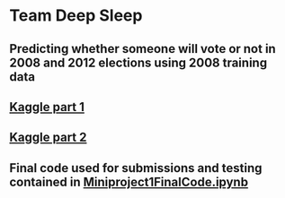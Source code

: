 # Team Deep Sleep
## Predicting whether someone will vote or not in 2008 and 2012 elections using 2008 training data
## [Kaggle part 1](https://www.kaggle.com/c/caltech-cs-155-2019-part-1/)
## [Kaggle part 2](https://www.kaggle.com/c/caltech-cs-155-2019-part-2/)
## Final code used for submissions and testing contained in [Miniproject1FinalCode.ipynb](https://github.com/alveerak/voter_predict2008/blob/master/Miniproject1FinalCode.ipynb)
